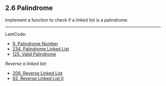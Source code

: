 
## 2.6 Palindrome

Implement a function to check if a linked list is a palindrome.

---
LeetCode:
* [9. Palindrome Number](https://leetcode.com/problems/palindrome-number)
* [234. Palindrome Linked List](https://leetcode.com/problems/palindrome-linked-list)
* [125. Valid Palindrome](https://leetcode.com/problems/valid-palindrome)

_Reverse a linked list:_
* [206. Reverse Linked List](https://leetcode.com/problems/reverse-linked-list)
* [92. Reverse Linked List II](https://leetcode.com/problems/reverse-linked-list-ii)